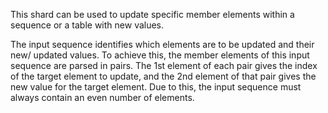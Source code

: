 This shard can be used to update specific member elements within a sequence or a table with new values.

The input sequence identifies which elements are to be updated and their new/ updated values. To achieve this, the member elements of this input sequence are parsed in pairs. The 1st element of each pair gives the index of the target element to update, and the 2nd element of that pair gives the new value for the target element. Due to this, the input sequence must always contain an even number of elements.
